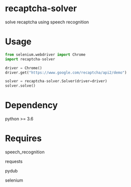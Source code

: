 # recaptcha-solver
solve recaptcha using speech recognition

# Usage
```python
from selenium.webdriver import Chrome
import recaptcha-solver

driver = Chrome()
driver.get("https://www.google.com/recaptcha/api2/demo")

solver = recaptcha-solver.Solver(driver=driver)
solver.solve()
```

# Dependency

python >= 3.6

# Requires

speech_recognition

requests

pydub

selenium

